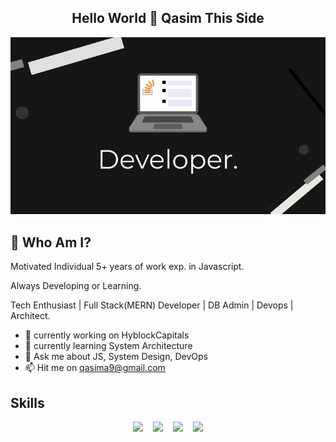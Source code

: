 <h2 align="center">Hello World 👋 Qasim This Side</h2>
<p align = "center">
<img src="https://raw.githubusercontent.com/assembler123/assembler123/main/k.jpeg" width="900">
</p>



## 🚀 Who Am I?

<p>Motivated Individual 5+ years of work exp. in Javascript.</p>
<p>Always Developing or Learning.</p>
<p>Tech Enthusiast | Full Stack(MERN) Developer | DB Admin | Devops | Architect.</p>

<ul>
<li>
 🔭 currently working on HyblockCapitals
</li>
<li>
 🌱 currently learning System Architecture
</li>
<li>
 💬 Ask me about JS, System Design, DevOps
</li>
<li>
📫 Hit me on <a href='mailto:qasima9@gmail.com'/>qasima9@gmail.com</a>
</li>
</ul>


## Skills
<p align="center">
<img src="https://upload.wikimedia.org/wikipedia/commons/thumb/9/99/Unofficial_JavaScript_logo_2.svg/60px-Unofficial_JavaScript_logo_2.svg.png">
&nbsp; &nbsp;<img src="https://upload.wikimedia.org/wikipedia/commons/thumb/9/93/MongoDB_Logo.svg/120px-MongoDB_Logo.svg.png">
&nbsp; &nbsp;<img src="https://upload.wikimedia.org/wikipedia/commons/thumb/a/a7/React-icon.svg/60px-React-icon.svg.png">
&nbsp; &nbsp;<img src="https://upload.wikimedia.org/wikipedia/commons/thumb/d/d9/Node.js_logo.svg/60px-Node.js_logo.svg.png">
</p>

